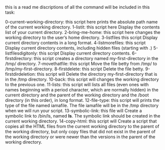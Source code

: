 this is a read me discriptions of all the command will be included in this task:

0-current-working-directory: this script here prints the absolute path name of the current working directory.
1-listit: this script here Display the contents list of your current directory.
2-bring-me-home: this script here changes the working directory to the user’s home directory.
3-listfiles this script Display current directory contents in a long format.
4-listmorefiles: this script Display current directory contents, including hidden files (starting with .)
5-listfilesdigitonly: this script Display current directory contents.
6-firstdirectory: this script creates a directory named my-first-directory in the /tmp/ directory.
7-movethatfile: this script Move the file betty from /tmp/ to /tmp/my-first-directory.
8-firstdelete: this script Delete the file betty.
9-firstdirdeletion: this script will Delete the directory my-first-directory that is in the /tmp directory.
10-back: this script will changes the working directory to the previous one.
11-lists: this script will lists all files (even ones with names beginning with a period character, which are normally hidden) in the current directory and the parent of the working directory and the /boot directory (in this order), in long format.
12-file-type: this script will prints the type of the file named iamafile. The file iamafile will be in the /tmp directory when we will run your script.
13-symbolic-link: this file will Create a symbolic link to /bin/ls, named __ls__. The symbolic link should be created in the current working directory.
14-copy-html: this script will Create a script that copies all the HTML files from the current working directory to the parent of the working directory, but only copy files that did not exist in the parent of the working directory or were newer than the versions in the parent of the working directory.
